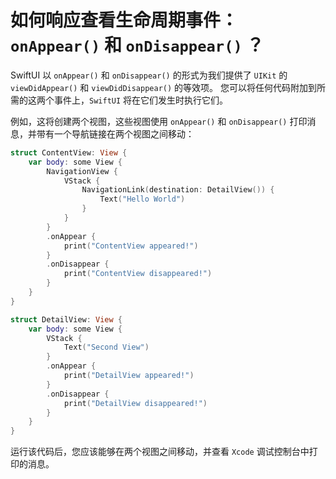 如何响应查看生命周期事件：`onAppear()` 和 `onDisappear()` ？
===

SwiftUI 以 `onAppear()` 和 `onDisappear()` 的形式为我们提供了 `UIKit` 的 `viewDidAppear()` 和 `viewDidDisappear()` 的等效项。 您可以将任何代码附加到所需的这两个事件上，`SwiftUI` 将在它们发生时执行它们。

例如，这将创建两个视图，这些视图使用 `onAppear()` 和 `onDisappear()` 打印消息，并带有一个导航链接在两个视图之间移动：

```swift
struct ContentView: View {
    var body: some View {
        NavigationView {
            VStack {
                NavigationLink(destination: DetailView()) {
                    Text("Hello World")
                }
            }
        }
        .onAppear {
            print("ContentView appeared!")
        }
        .onDisappear {
            print("ContentView disappeared!")
        }
    }
}

struct DetailView: View {
    var body: some View {
        VStack {
            Text("Second View")
        }
        .onAppear {
            print("DetailView appeared!")
        }
        .onDisappear {
            print("DetailView disappeared!")
        }
    }
}
```

运行该代码后，您应该能够在两个视图之间移动，并查看 `Xcode` 调试控制台中打印的消息。